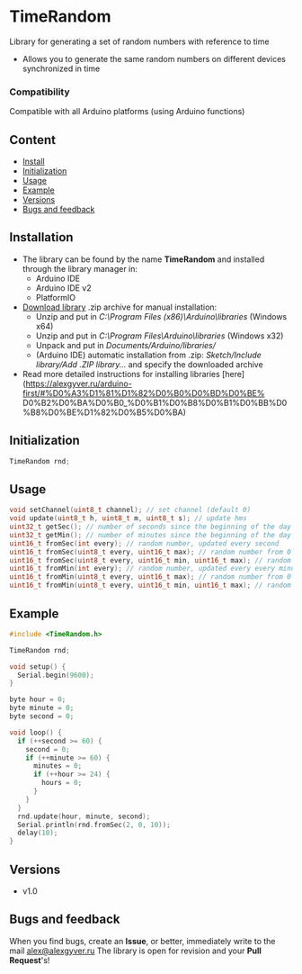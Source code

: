 # TimeRandom
Library for generating a set of random numbers with reference to time
- Allows you to generate the same random numbers on different devices synchronized in time

### Compatibility
Compatible with all Arduino platforms (using Arduino functions)

## Content
- [Install](#install)
- [Initialization](#init)
- [Usage](#usage)
- [Example](#example)
- [Versions](#versions)
- [Bugs and feedback](#feedback)

<a id="install"></a>
## Installation
- The library can be found by the name **TimeRandom** and installed through the library manager in:
    - Arduino IDE
    - Arduino IDE v2
    - PlatformIO
- [Download library](https://github.com/GyverLibs/TimeRandom/archive/refs/heads/main.zip) .zip archive for manual installation:
    - Unzip and put in *C:\Program Files (x86)\Arduino\libraries* (Windows x64)
    - Unzip and put in *C:\Program Files\Arduino\libraries* (Windows x32)
    - Unpack and put in *Documents/Arduino/libraries/*
    - (Arduino IDE) automatic installation from .zip: *Sketch/Include library/Add .ZIP library…* and specify the downloaded archive
- Read more detailed instructions for installing libraries [here] (https://alexgyver.ru/arduino-first/#%D0%A3%D1%81%D1%82%D0%B0%D0%BD%D0%BE% D0%B2%D0%BA%D0%B0_%D0%B1%D0%B8%D0%B1%D0%BB%D0%B8%D0%BE%D1%82%D0%B5%D0%BA)

<a id="init"></a>
## Initialization
```cpp
TimeRandom rnd;
```

<a id="usage"></a>
## Usage
```cpp
void setChannel(uint8_t channel); // set channel (default 0)
void update(uint8_t h, uint8_t m, uint8_t s); // update hms
uint32_t getSec(); // number of seconds since the beginning of the day
uint32_t getMin(); // number of minutes since the beginning of the day
uint16_t fromSec(int every); // random number, updated every second
uint16_t fromSec(uint8_t every, uint16_t max); // random number from 0 to max, updated every second
uint16_t fromSec(uint8_t every, uint16_t min, uint16_t max); // random number from min to max, updated every second
uint16_t fromMin(int every); // random number, updated every every minutes
uint16_t fromMin(uint8_t every, uint16_t max); // random number from 0 to max, updated every every minutes
uint16_t fromMin(uint8_t every, uint16_t min, uint16_t max); // random number from min to max, updated every minute
```

<a id="example"></a>
## Example
```cpp
#include <TimeRandom.h>

TimeRandom rnd;

void setup() {
  Serial.begin(9600);
}

byte hour = 0;
byte minute = 0;
byte second = 0;

void loop() {
  if (++second >= 60) {
    second = 0;
    if (++minute >= 60) {
      minutes = 0;
      if (++hour >= 24) {
        hours = 0;
      }
    }
  }
  rnd.update(hour, minute, second);
  Serial.println(rnd.fromSec(2, 0, 10));
  delay(10);
}
```

<a id="versions"></a>
## Versions
- v1.0

<a id="feedback"></a>
## Bugs and feedback
When you find bugs, create an **Issue**, or better, immediately write to the mail [alex@alexgyver.ru](mailto:alex@alexgyver.ru)
The library is open for revision and your **Pull Request**'s!
